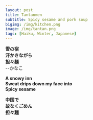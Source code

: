 ```yaml
---
layout: post
title: Tantanmen
subtitle: Spicy sesame and pork soup
bigimg: /img/kitchen.png
image: /img/tantan.png
tags: [Haiku, Winter, Japanese]
---
```

 
**雪の宿  
汗かきながら  
担々麺**  
  --かなこ

**A snowy inn    
Sweat drips down my face into      
Spicy sesame**    

**中国で  
故なくごめん  
担々麺**  


